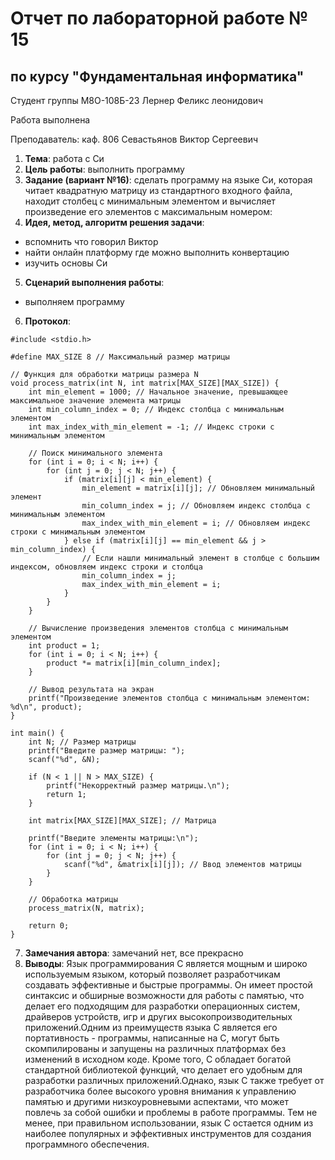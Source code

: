 # Отчет по лабораторной работе № 15
## по курсу "Фундаментальная информатика"

Студент группы М8О-108Б-23 Лернер Феликс леонидович

Работа выполнена 

Преподаватель: каф. 806 Севастьянов Виктор Сергеевич

1. **Тема**:   работа с Cи
2. **Цель работы**: выполнить программу
3. **Задание (вариант №16)**: сделать программу на языке Cи,
   которая читает квадратную матрицу из стандартного входного файла,
   находит столбец с минимальным элементом и вычисляет произведение его
   элементов с максимальным номером:
7. **Идея, метод, алгоритм решения задачи**:
- вспомнить что говорил Виктор
- найти онлайн платформу где можно выполнить конвертацию
- изучить основы Си
5. **Сценарий выполнения работы**:
- выполняем программу
6. **Протокол**:
```
#include <stdio.h>

#define MAX_SIZE 8 // Максимальный размер матрицы

// Функция для обработки матрицы размера N
void process_matrix(int N, int matrix[MAX_SIZE][MAX_SIZE]) {
    int min_element = 1000; // Начальное значение, превышающее максимальное значение элемента матрицы
    int min_column_index = 0; // Индекс столбца с минимальным элементом
    int max_index_with_min_element = -1; // Индекс строки с минимальным элементом

    // Поиск минимального элемента
    for (int i = 0; i < N; i++) {
        for (int j = 0; j < N; j++) {
            if (matrix[i][j] < min_element) {
                min_element = matrix[i][j]; // Обновляем минимальный элемент
                min_column_index = j; // Обновляем индекс столбца с минимальным элементом
                max_index_with_min_element = i; // Обновляем индекс строки с минимальным элементом
            } else if (matrix[i][j] == min_element && j > min_column_index) {
                // Если нашли минимальный элемент в столбце с большим индексом, обновляем индекс строки и столбца
                min_column_index = j;
                max_index_with_min_element = i;
            }
        }
    }

    // Вычисление произведения элементов столбца с минимальным элементом
    int product = 1;
    for (int i = 0; i < N; i++) {
        product *= matrix[i][min_column_index];
    }

    // Вывод результата на экран
    printf("Произведение элементов столбца с минимальным элементом: %d\n", product);
}

int main() {
    int N; // Размер матрицы
    printf("Введите размер матрицы: ");
    scanf("%d", &N);

    if (N < 1 || N > MAX_SIZE) {
        printf("Некорректный размер матрицы.\n");
        return 1;
    }

    int matrix[MAX_SIZE][MAX_SIZE]; // Матрица

    printf("Введите элементы матрицы:\n");
    for (int i = 0; i < N; i++) {
        for (int j = 0; j < N; j++) {
            scanf("%d", &matrix[i][j]); // Ввод элементов матрицы
        }
    }

    // Обработка матрицы
    process_matrix(N, matrix);

    return 0;
}
```

7. **Замечания автора**: замечаний нет, все прекрасно
8. **Выводы**:
Язык программирования C является мощным и широко используемым языком, который позволяет разработчикам создавать эффективные и быстрые программы.
Он имеет простой синтаксис и обширные возможности для работы с памятью, что делает его подходящим для разработки операционных систем, драйверов устройств,
игр и других высокопроизводительных приложений.Одним из преимуществ языка C является его портативность - программы, написанные на C, могут быть скомпилированы
и запущены на различных платформах без изменений в исходном коде. Кроме того, C обладает богатой стандартной библиотекой функций, что делает его удобным для
разработки различных приложений.Однако, язык C также требует от разработчика более высокого уровня внимания к управлению памятью и другими низкоуровневыми
аспектами, что может повлечь за собой ошибки и проблемы в работе программы. Тем не менее, при правильном использовании, язык C остается одним из наиболее
популярных и эффективных инструментов для создания программного обеспечения.
